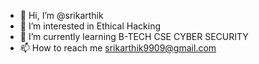 - 👋 Hi, I’m @srikarthik
- 👀 I’m interested in Ethical Hacking
- 🌱 I’m currently learning B-TECH CSE CYBER SECURITY 
- 📫 How to reach me srikarthik9909@gmail.com

<!---
srikarthik9909/srikarthik9909 is a ✨ special ✨ repository because its `README.md` (this file) appears on your GitHub profile.
You can click the Preview link to take a look at your changes.
--->

